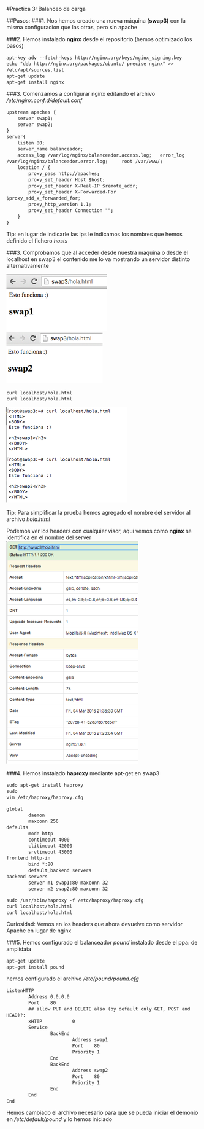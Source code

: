 #Practica 3: Balanceo de carga

##Pasos:
###1. Nos hemos creado una nueva máquina **(swap3)** con la misma configuracion que las otras, pero sin apache

###2. Hemos instalado **nginx** desde el repositorio (hemos optimizado los pasos)
```
apt-key adv --fetch-keys http://nginx.org/keys/nginx_signing.key
echo "deb http://nginx.org/packages/ubuntu/ precise nginx" >> /etc/apt/sources.list
apt-get update
apt-get install nginx
```

###3. Comenzamos a configurar nginx editando el archivo */etc/nginx.conf.d/default.conf*
```
upstream apaches {
	server swap1;
	server swap2;
}
server{
	listen 80;
	server_name balanceador;
	access_log /var/log/nginx/balanceador.access.log; 	error_log /var/log/nginx/balanceador.error.log; 	root /var/www/;
	location / {
		proxy_pass http://apaches;
		proxy_set_header Host $host;
		proxy_set_header X-Real-IP $remote_addr;
		proxy_set_header X-Forwarded-For 	$proxy_add_x_forwarded_for;
		proxy_http_version 1.1;
		proxy_set_header Connection "";
	}
}

```
Tip: en lugar de indicarle las ips le indicamos los nombres que hemos definido el fichero *hosts*

###3. Comprobamos que al acceder desde nuestra maquina o desde el localhost en swap3 el contenido me lo va mostrando un servidor distinto alternativamente

![captura](img/01.png)
![captura](img/02.png)
```
curl localhost/hola.html
curl localhost/hola.html
```
![captura](img/03.png)

Tip: Para simplificar la prueba hemos agregado el nombre del servidor al archivo *hola.html*

Podemos ver los headers con cualquier visor, aquí vemos como **nginx** se identifica en el nombre del server
![captura](img/04.png)


###4. Hemos instalado **haproxy** mediante apt-get en swap3
```
sudo apt-get install haproxy
sudo
vim /etc/haproxy/haproxy.cfg
```

```
global
        daemon
        maxconn 256
defaults
        mode http
        contimeout 4000
        clitimeout 42000
        srvtimeout 43000
frontend http-in
        bind *:80
        default_backend servers
backend servers
        server m1 swap1:80 maxconn 32
        server m2 swap2:80 maxconn 32
```

```
sudo /usr/sbin/haproxy -f /etc/haproxy/haproxy.cfg
curl localhost/hola.html
curl localhost/hola.html
```

Curiosidad: Vemos en los headers que ahora devuelve como servidor Apache en lugar de nginx



###5. Hemos configurado el balanceador *pound* instalado desde el ppa: de amplidata
```
apt-get update
apt-get install pound
```
hemos configurado el archivo */etc/pound/pound.cfg*

```
ListenHTTP
        Address 0.0.0.0
        Port    80
        ## allow PUT and DELETE also (by default only GET, POST and HEAD)?:
        xHTTP           0
        Service
                BackEnd
                        Address swap1
                        Port    80
                        Priority 1
                End
                BackEnd
                        Address swap2
                        Port    80
                        Priority 1
                End
        End
End
```

Hemos cambiado el archivo necesario para que se pueda iniciar el demonio en */etc/default/pound* y lo hemos iniciado

